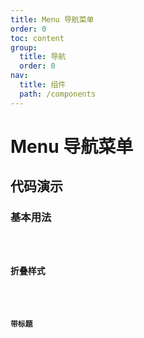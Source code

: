 ```yaml
---
title: Menu 导航菜单
order: 0
toc: content
group:
  title: 导航
  order: 0
nav:
  title: 组件
  path: /components
---
```


# Menu 导航菜单

## 代码演示

### 基本用法

<code src="./demos/basic.tsx" />

### 折叠样式

<code src="./demos/collapsed.tsx" />

### 带标题

<code src="./demos/title.tsx" />
